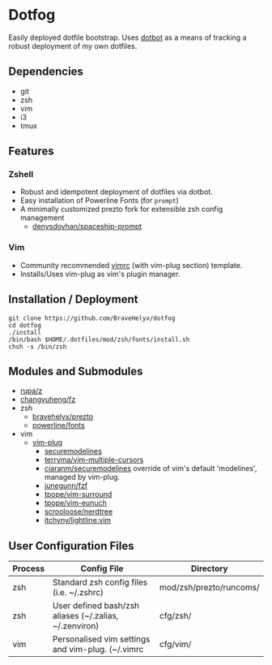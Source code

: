 # Dotfog
Easily deployed dotfile bootstrap. 
Uses [dotbot](https://github.com/anishathalye/dotbot) as a means of tracking a robust deployment of my own dotfiles.

## Dependencies
* git
* zsh
* vim
* i3
* tmux

## Features
### Zshell
* Robust and idempotent deployment of dotfiles via dotbot.
* Easy installation of Powerline Fonts (for `prompt`)
* A minimally customized prezto fork for extensible zsh config management
    * [denysdovhan/spaceship-prompt](https://github.com/denysdovhan/spaceship-prompt.git)
### Vim
* Community recommended [vimrc](http://vim.wikia.com/wiki/Example_vimrc) (with vim-plug section) template.
* Installs/Uses vim-plug as vim's plugin manager.


## Installation / Deployment
```
git clone https://github.com/BraveHelyx/dotfog
cd dotfog
./install
/bin/bash $HOME/.dotfiles/mod/zsh/fonts/install.sh
chsh -s /bin/zsh
```

## Modules and Submodules
* [rupa/z](https://github.com/rupa/z)
* [changyuheng/fz](https://github.com/changyuheng/fz)
* zsh
    * [bravehelyx/prezto](https://github.com/bravehelyx/prezto)
    * [powerline/fonts](https://github.com/powerline/fonts)
* vim
    * [vim-plug](https://github.com/junegunn/vim-plug)
        * [securemodelines](https://github.com/ciaranm/securemodelines)
        * [terryma/vim-multiple-cursors](https://github.com/terryma/vim-multiple-cursors)
        * [ciaranm/securemodelines](https://github.com/ciaranm/securemodelines) override of vim's default 'modelines', managed by vim-plug.
        * [junegunn/fzf](https://github.com/junegunn/fzf)
        * [tpope/vim-surround](https://github.com/tpope/vim-surround)
        * [tpope/vim-eunuch](https://github.com/tpope/vim-eunuch)
        * [scrooloose/nerdtree](https://github.com/scrooloose/nerdtree)
        * [itchyny/lightline.vim](https://github.com/itchyny/lightlinei.vim)

## User Configuration Files
| Process | Config File | Directory |
| --- | --- | --- |
| zsh | Standard zsh config files (i.e. ~/.zshrc)  | mod/zsh/prezto/runcoms/ |
| zsh | User defined bash/zsh aliases (~/.zalias, ~/.zenviron) | cfg/zsh/ |
| vim | Personalised vim settings and vim-plug. (~/.vimrc | cfg/vim/ |

